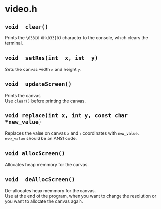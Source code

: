 # video.h

## `void  clear()`

Prints the `\033[0;0H\033[0J` character to the console, which clears the terminal.  

## `void  setRes(int  x, int  y)`

Sets the canvas width `x` and height `y`.  

## `void  updateScreen()`

Prints the canvas.  
Use `clear()` before printing the canvas.  

## `void replace(int x, int y, const char *new_value)`

Replaces the value on canvas `x` and `y` coordinates with `new_value`.  
`new_value` should be an ANSI code.  

## `void allocScreen()`

Allocates heap memmory for the canvas.  

## `void  deAllocScreen()`

De-allocates heap memmory for the canvas.  
Use at the end of the program, when you want to change the resolution or you want to allocate the canvas again.  
